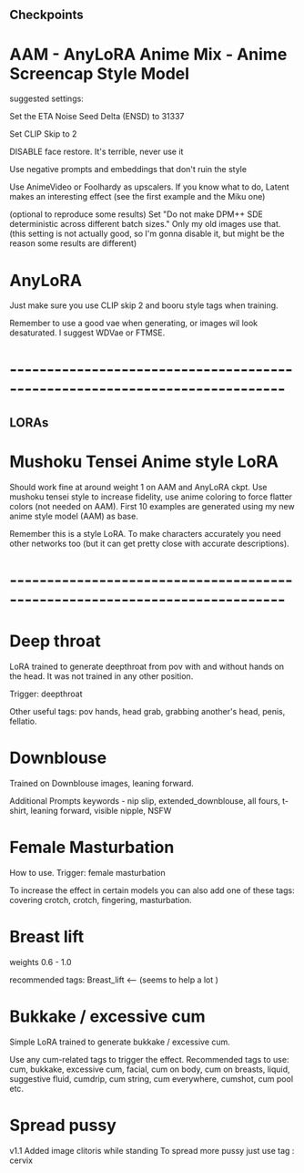 
## Checkpoints

# AAM - AnyLoRA Anime Mix - Anime Screencap Style Model
suggested settings:

Set the ETA Noise Seed Delta (ENSD) to 31337

Set CLIP Skip to 2

DISABLE face restore. It's terrible, never use it

Use negative prompts and embeddings that don't ruin the style

Use AnimeVideo or Foolhardy as upscalers. If you know what to do, Latent makes an interesting effect (see the first example and the Miku one)

(optional to reproduce some results) Set "Do not make DPM++ SDE deterministic across different batch sizes." Only my old images use that.
(this setting is not actually good, so I'm gonna disable it, but might be the reason some results are different)

# AnyLoRA 

Just make sure you use CLIP skip 2 and booru style tags when training.

Remember to use a good vae when generating, or images wil look desaturated. I suggest WDVae or FTMSE. 


# ---------------------------------------------------------------------------


## LORAs

# Mushoku Tensei Anime style LoRA
Should work fine at around weight 1 on AAM and AnyLoRA ckpt. Use mushoku tensei style to increase fidelity, use anime coloring to force flatter colors (not needed on AAM). First 10 examples are generated using my new anime style model (AAM) as base.

Remember this is a style LoRA. To make characters accurately you need other networks too (but it can get pretty close with accurate descriptions).

# ---------------------------------------------------------------------------

# Deep throat
LoRA trained to generate deepthroat from pov with and without hands on the head. It was not trained in any other position.

Trigger: deepthroat

Other useful tags: pov hands, head grab, grabbing another's head, penis, fellatio.

# Downblouse
Trained on Downblouse images, leaning forward.

Additional Prompts keywords - nip slip, extended_downblouse, all fours, t-shirt, leaning forward, visible nipple, NSFW

# Female Masturbation
How to use. Trigger: female masturbation

To increase the effect in certain models you can also add one of these tags: covering crotch, crotch, fingering, masturbation.

# Breast lift
weights 0.6 - 1.0

recommended tags: Breast_lift <-- (seems to help a lot )

# Bukkake / excessive cum
Simple LoRA trained to generate bukkake / excessive cum.

Use any cum-related tags to trigger the effect. Recommended tags to use: cum, bukkake, excessive cum, facial, cum on body, cum on breasts, liquid, suggestive fluid, cumdrip, cum string, cum everywhere, cumshot, cum pool etc.

# Spread pussy
v1.1 Added image clitoris while standing
To spread more pussy just use tag : cervix